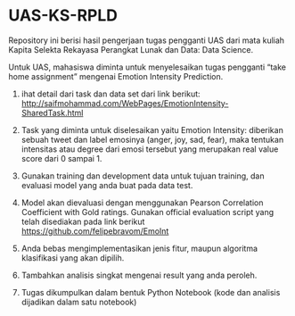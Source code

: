 # UAS-KS-RPLD
Repository ini berisi hasil pengerjaan tugas pengganti UAS dari mata kuliah Kapita Selekta Rekayasa Perangkat Lunak dan Data: Data Science.

Untuk UAS, mahasiswa diminta untuk menyelesaikan tugas pengganti “take home assignment” mengenai Emotion Intensity Prediction.

1. ihat detail dari task dan data set dari link berikut: http://saifmohammad.com/WebPages/EmotionIntensity-SharedTask.html

2. Task yang diminta untuk diselesaikan yaitu Emotion Intensity: diberikan sebuah tweet dan label emosinya (anger, joy, sad, fear), maka tentukan intensitas atau degree dari emosi tersebut yang merupakan real value score dari 0 sampai 1.

3. Gunakan training dan development data untuk tujuan training, dan evaluasi model yang anda buat pada data test.

4. Model akan dievaluasi dengan menggunakan Pearson Correlation Coefficient with Gold ratings. Gunakan official evaluation script yang telah disediakan pada link berikut https://github.com/felipebravom/EmoInt

5. Anda bebas mengimplementasikan jenis fitur, maupun algoritma klasifikasi yang akan dipilih.

6. Tambahkan analisis singkat mengenai result yang anda peroleh.

7. Tugas dikumpulkan dalam bentuk Python Notebook (kode dan analisis dijadikan dalam satu notebook)
